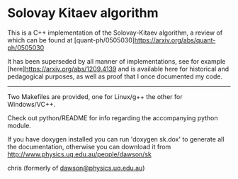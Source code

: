 # Solovay Kitaev algorithm
This is a C++ implementation of the Solovay-Kitaev algorithm, a review of which can be found at
[quant-ph/0505030]https://arxiv.org/abs/quant-ph/0505030

It has been superseded by all manner of implementations, see for example [here]https://arxiv.org/abs/1209.4139 and is available here for historical and pedagogical purposes, as well as proof that I once documented my code. 

---

Two Makefiles are provided, one for Linux/g++ the other for Windows/VC++. 

Check out python/README for info regarding the accompanying python module.

If you have doxygen installed you can run 'doxygen sk.dox' to generate all the documentation, otherwise you can download it from http://www.physics.uq.edu.au/people/dawson/sk

chris (formerly of dawson@physics.uq.edu.au)
